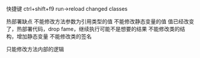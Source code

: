 快捷键
 ctrl+shift+f9
 run->reload changed classes
 
 
 热部署缺点
   不能修改方法参数为引用类型的值
   不能修改静态变量的值     值已经改变了，热部署代码，drop fame，继续执行可能不是想要的结果
   不能修改类的结构，增加静态变量
   不能修改类的签名
   
   只能修改方法内部的逻辑